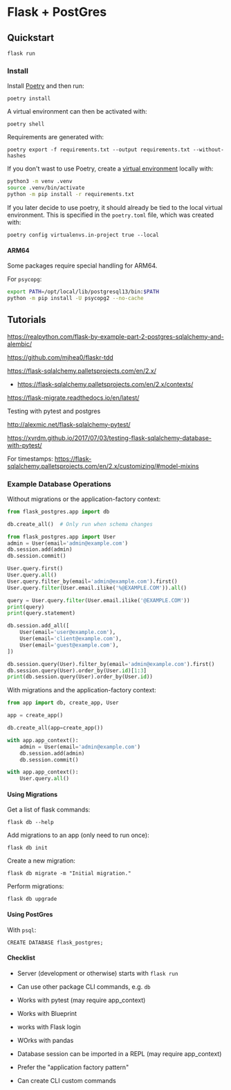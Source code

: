 Flask + PostGres
====

## Quickstart

    flask run


### Install

Install [Poetry](https://python-poetry.org/docs/#installation) and then run:

    poetry install

A virtual environment can then be activated with:

    poetry shell

Requirements are generated with:

    poetry export -f requirements.txt --output requirements.txt --without-hashes


If you don't wast to use Poetry, create a [virtual environment](https://docs.python.org/3/tutorial/venv.html) locally with:

```sh
python3 -m venv .venv
source .venv/bin/activate
python -m pip install -r requirements.txt
```

If you later decide to use poetry, it should already be tied to the local virtual environment. This is specified in the `poetry.toml` file, which was created with:

    poetry config virtualenvs.in-project true --local


#### ARM64

Some packages require special handling for ARM64.

For `psycopg`:

```sh
export PATH=/opt/local/lib/postgresql13/bin:$PATH
python -m pip install -U psycopg2 --no-cache
```


## Tutorials

https://realpython.com/flask-by-example-part-2-postgres-sqlalchemy-and-alembic/

https://github.com/mjhea0/flaskr-tdd

https://flask-sqlalchemy.palletsprojects.com/en/2.x/

  * https://flask-sqlalchemy.palletsprojects.com/en/2.x/contexts/

https://flask-migrate.readthedocs.io/en/latest/

Testing with pytest and postgres

http://alexmic.net/flask-sqlalchemy-pytest/

https://xvrdm.github.io/2017/07/03/testing-flask-sqlalchemy-database-with-pytest/


For timestamps: https://flask-sqlalchemy.palletsprojects.com/en/2.x/customizing/#model-mixins


### Example Database Operations

Without migrations or the application-factory context:

```py
from flask_postgres.app import db

db.create_all()  # Only run when schema changes

from flask_postgres.app import User
admin = User(email='admin@example.com')
db.session.add(admin)
db.session.commit()

User.query.first()
User.query.all()
User.query.filter_by(email='admin@example.com').first()
User.query.filter(User.email.ilike('%@EXAMPLE.COM')).all()

query = User.query.filter(User.email.ilike('@EXAMPLE.COM'))
print(query)
print(query.statement)

db.session.add_all([
    User(email='user@example.com'),
    User(email='client@example.com'),
    User(email='guest@example.com'),
])

db.session.query(User).filter_by(email='admin@example.com').first()
db.session.query(User).order_by(User.id)[1:3]
print(db.session.query(User).order_by(User.id))
```

With migrations and the application-factory context:

```py
from app import db, create_app, User

app = create_app()

db.create_all(app=create_app())

with app.app_context():
    admin = User(email='admin@example.com')
    db.session.add(admin)
    db.session.commit()

with app.app_context():
    User.query.all()
```


#### Using Migrations

Get a list of flask commands:

    flask db --help

Add migrations to an app (only need to run once):

    flask db init

Create a new migration:

    flask db migrate -m "Initial migration."

Perform migrations:

    flask db upgrade


#### Using PostGres

With `psql`:

    CREATE DATABASE flask_postgres;


#### Checklist


* Server (development or otherwise) starts with `flask run`
* Can use other package CLI commands, e.g. `db`

* Works with pytest (may require app_context)
* Works with Blueprint
* works with Flask login
* WOrks with pandas

* Database session can be imported in a REPL (may require app_context)
* Prefer the "application factory pattern"

* Can create CLI custom commands

